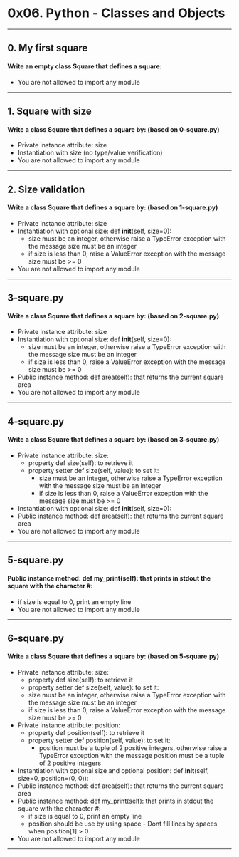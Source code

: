 # 0x06. Python - Classes and Objects
---
## 0. My first square

#### Write an empty class Square that defines a square:

- You are not allowed to import any module

---
## 1. Square with size

#### Write a class Square that defines a square by: (based on 0-square.py)

- Private instance attribute: size
- Instantiation with size (no type/value verification)
- You are not allowed to import any module

---
## 2. Size validation

#### Write a class Square that defines a square by: (based on 1-square.py)

- Private instance attribute: size
- Instantiation with optional size: def __init__(self, size=0):
	- size must be an integer, otherwise raise a TypeError exception with the message size must be an integer
	- if size is less than 0, raise a ValueError exception with the message size must be >= 0
- You are not allowed to import any module

---
## 3-square.py

#### Write a class Square that defines a square by: (based on 2-square.py)

- Private instance attribute: size
- Instantiation with optional size: def __init__(self, size=0):
	- size must be an integer, otherwise raise a TypeError exception with the message size must be an integer
	- if size is less than 0, raise a ValueError exception with the message size must be >= 0
- Public instance method: def area(self): that returns the current square area
- You are not allowed to import any module
---

## 4-square.py

#### Write a class Square that defines a square by: (based on 3-square.py)

- Private instance attribute: size:
	- property def size(self): to retrieve it
	- property setter def size(self, value): to set it:
		- size must be an integer, otherwise raise a TypeError exception with the message size must be an integer
		- if size is less than 0, raise a ValueError exception with the message size must be >= 0
- Instantiation with optional size: def __init__(self, size=0):
- Public instance method: def area(self): that returns the current square area
- You are not allowed to import any module
---

## 5-square.py

#### Public instance method: def my_print(self): that prints in stdout the square with the character #:
- if size is equal to 0, print an empty line
- You are not allowed to import any module
---

## 6-square.py

#### Write a class Square that defines a square by: (based on 5-square.py)

- Private instance attribute: size:
	- property def size(self): to retrieve it
	- property setter def size(self, value): to set it:
	- size must be an integer, otherwise raise a TypeError exception with the message size must be an integer
	- if size is less than 0, raise a ValueError exception with the message size must be >= 0
- Private instance attribute: position:
	- property def position(self): to retrieve it
	- property setter def position(self, value): to set it:
		- position must be a tuple of 2 positive integers, otherwise raise a TypeError exception with the message position must be a tuple of 2 positive integers
- Instantiation with optional size and optional position: def __init__(self, size=0, position=(0, 0)):
- Public instance method: def area(self): that returns the current square area
- Public instance method: def my_print(self): that prints in stdout the square with the character #:
	- if size is equal to 0, print an empty line
	- position should be use by using space - Dont fill lines by spaces when position[1] > 0
- You are not allowed to import any module
---
